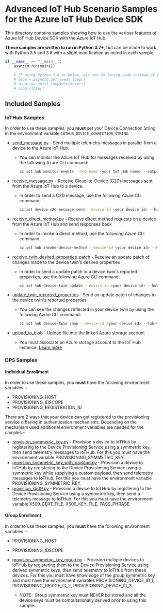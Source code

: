 # Advanced IoT Hub Scenario Samples for the Azure IoT Hub Device SDK

This directory contains samples showing how to use the various features of Azure IoT Hub Device SDK with the Azure IoT Hub.

**These samples are written to run in Python 3.7+**, but can be made to work with Python 3.5 and 3.6 with a slight modification as noted in each sample:

```python
if __name__ == "__main__":
    asyncio.run(main())

    # If using Python 3.6 or below, use the following code instead of asyncio.run(main()):
    # loop = asyncio.get_event_loop()
    # loop.run_until_complete(main())
    # loop.close()
```

## Included Samples

### IoTHub Samples

In order to use these samples, you **must** set your Device Connection String in the environment variable `IOTHUB_DEVICE_CONNECTION_STRING`.

* [send_message.py](send_message.py) - Send multiple telemetry messages in parallel from a device to the Azure IoT Hub.
  * You can monitor the Azure IoT Hub for messages received by using the following Azure CLI command:

    ```bash
    az iot hub monitor-events --hub-name <your IoT Hub name> --output table
    ```

* [receive_message.py](receive_message.py) - Receive Cloud-to-Device (C2D) messages sent from the Azure IoT Hub to a device.
  * In order to send a C2D message, use the following Azure CLI command:

    ```bash
    az iot device c2d-message send --device-id <your device id> --hub-name <your IoT Hub name> --data <your message here>
    ```

* [receive_direct_method.py](receive_direct_method.py) - Receive direct method requests on a device from the Azure IoT Hub and send responses back
  * In order to invoke a direct method, use the following Azure CLI command:

    ```bash
    az iot hub invoke-device-method --device-id <your device id> --hub-name <your IoT Hub name> --method-name <desired method>
    ```

* [receive_twin_desired_properties_patch](receive_twin_desired_properties_patch.py) - Receive an update patch of changes made to the device twin's desired properties
  * In order to send a update patch to a device twin's reported properties, use the following Azure CLI command:

    ```bash
    az iot hub device-twin update --device-id <your device id> --hub-name <your IoT Hub name> --set properties.desired.<property name>=<value>
    ```

* [update_twin_reported_properties](update_twin_reported_properties.py) - Send an update patch of changes to the device twin's reported properties
  * You can see the changes reflected in your device twin by using the following Azure CLI command:

    ```bash
    az iot hub device-twin show --device-id <your device id> --hub-name <your IoT Hub name>
    ```

* [upload_to_blob](upload_to_blob.py) - Upload file into the linked Azure storage account
  * You must associate an Azure storage account to the IoT Hub instance. [Learn more](https://docs.microsoft.com/en-us/azure/iot-hub/iot-hub-configure-file-upload)

### DPS Samples

#### Individual Enrollment

In order to use these samples, you **must** have the following environment variables :-

* PROVISIONING_HOST
* PROVISIONING_IDSCOPE
* PROVISIONING_REGISTRATION_ID

There are 2 ways that your device can get registered to the provisioning service differing in authentication mechanisms. Depending on the mechanism used additional environment variables are needed for the samples:-

* [provision_symmetric_key.py](provision_symmetric_key.py) - Provision a device to IoTHub by registering to the Device Provisioning Service using a symmetric key, then send telemetry messages to IoTHub. For this you must have the environment variable PROVISIONING_SYMMETRIC_KEY.
* [provision_symmetric_key_with_payload.py](provision_symmetric_key_with_payload.py) - Provision a device to IoTHub by registering to the Device Provisioning Service using a symmetric key while supplying a custom payload, then send telemetry messages to IoTHub. For this you must have the environment variable PROVISIONING_SYMMETRIC_KEY.
* [provision_x509.py](provision_x509.py) - Provision a device to IoTHub by registering to the Device Provisioning Service using a symmetric key, then send a telemetry message to IoTHub. For this you must have the environment variable X509_CERT_FILE, X509_KEY_FILE, PASS_PHRASE.


#### Group Enrollment

In order to use these samples, you **must** have the following environment variables :-

* PROVISIONING_HOST
* PROVISIONING_IDSCOPE

* [provision_symmetric_key_group.py](provision_symmetric_key_group.py) - Provision multiple devices to IoTHub by registering them to the Device Provisioning Service using derived symmetric keys, then send telemetry to IoTHub from these devices. For this you must have knowledge of the group symmetric key and must have the environment variables PROVISIONING_DEVICE_ID_1, PROVISIONING_DEVICE_ID_2, PROVISIONING_DEVICE_ID_3.
  * NOTE : Group symmetric key must NEVER be stored and all the device keys must be computationally derived prior to using this sample.

